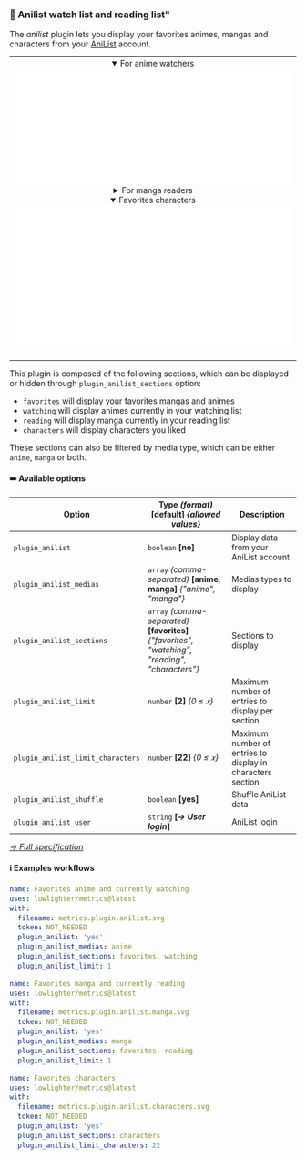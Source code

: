 ### 🌸 Anilist watch list and reading list"

The *anilist* plugin lets you display your favorites animes, mangas and characters from your [AniList](https://anilist.co) account.

<table>
  <td align="center">
    <details open><summary>For anime watchers</summary>
      <img src="https://github.com/lowlighter/lowlighter/blob/master/metrics.plugin.anilist.svg">
    </details>
    <details><summary>For manga readers</summary>
      <img src="https://github.com/lowlighter/lowlighter/blob/master/metrics.plugin.anilist.manga.svg">
    </details>
    <details open><summary>Favorites characters</summary>
      <img src="https://github.com/lowlighter/lowlighter/blob/master/metrics.plugin.anilist.characters.svg">
    </details>
    <img width="900" height="1" alt="">
  </td>
</table>

This plugin is composed of the following sections, which can be displayed or hidden through `plugin_anilist_sections` option:
- `favorites` will display your favorites mangas and animes
- `watching` will display animes currently in your watching list
- `reading` will display manga currently in your reading list
- `characters` will display characters you liked

These sections can also be filtered by media type, which can be either `anime`, `manga` or both.

#### ➡️ Available options

<!--options-->
| Option | Type *(format)* **[default]** *{allowed values}* | Description |
| ------ | -------------------------------- | ----------- |
| `plugin_anilist` | `boolean` **[no]** | Display data from your AniList account |
| `plugin_anilist_medias` | `array` *(comma-separated)* **[anime, manga]** *{"anime", "manga"}* | Medias types to display |
| `plugin_anilist_sections` | `array` *(comma-separated)* **[favorites]** *{"favorites", "watching", "reading", "characters"}* | Sections to display |
| `plugin_anilist_limit` | `number` **[2]** *{0 ≤ 𝑥}* | Maximum number of entries to display per section |
| `plugin_anilist_limit_characters` | `number` **[22]** *{0 ≤ 𝑥}* | Maximum number of entries to display in characters section |
| `plugin_anilist_shuffle` | `boolean` **[yes]** | Shuffle AniList data |
| `plugin_anilist_user` | `string` **[*→ User login*]** | AniList login |


<!--/options-->

*[→ Full specification](metadata.yml)*

#### ℹ️ Examples workflows

<!--examples-->
```yaml
name: Favorites anime and currently watching
uses: lowlighter/metrics@latest
with:
  filename: metrics.plugin.anilist.svg
  token: NOT_NEEDED
  plugin_anilist: 'yes'
  plugin_anilist_medias: anime
  plugin_anilist_sections: favorites, watching
  plugin_anilist_limit: 1

```
```yaml
name: Favorites manga and currently reading
uses: lowlighter/metrics@latest
with:
  filename: metrics.plugin.anilist.manga.svg
  token: NOT_NEEDED
  plugin_anilist: 'yes'
  plugin_anilist_medias: manga
  plugin_anilist_sections: favorites, reading
  plugin_anilist_limit: 1

```
```yaml
name: Favorites characters
uses: lowlighter/metrics@latest
with:
  filename: metrics.plugin.anilist.characters.svg
  token: NOT_NEEDED
  plugin_anilist: 'yes'
  plugin_anilist_sections: characters
  plugin_anilist_limit_characters: 22

```
<!--/examples-->